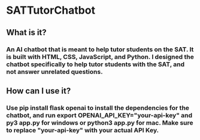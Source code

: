 # SATTutorChatbot
## What is it?
### An AI chatbot that is meant to help tutor students on the SAT. It is built with HTML, CSS, JavaScript, and Python. I designed the chatbot specifically to help tutor students with the SAT, and not answer unrelated questions. 
## How can I use it?
### Use pip install flask openai to install the dependencies for the chatbot, and run export OPENAI_API_KEY="your-api-key" and py3 app.py for windows or python3 app.py for mac. Make sure to replace "your-api-key" with your actual API Key.
